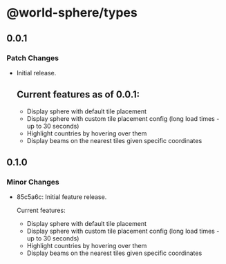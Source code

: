 # @world-sphere/types

## 0.0.1

### Patch Changes

-   Initial release.

    ## Current features as of 0.0.1:

    -   Display sphere with default tile placement
    -   Display sphere with custom tile placement config (long load times - up to 30 seconds)
    -   Highlight countries by hovering over them
    -   Display beams on the nearest tiles given specific coordinates

## 0.1.0

### Minor Changes

-   85c5a6c: Initial feature release.

    Current features:

    -   Display sphere with default tile placement
    -   Display sphere with custom tile placement config (long load times - up to 30 seconds)
    -   Highlight countries by hovering over them
    -   Display beams on the nearest tiles given specific coordinates
